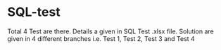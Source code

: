 # SQL-test

Total 4 Test are there. Details a given in SQL Test .xlsx file. Solution are given in 4 different branches i.e. Test 1, Test 2, Test 3 and Test 4
